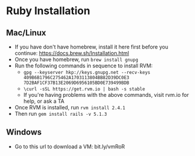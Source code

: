 # Ruby Installation

## Mac/Linux
* If you have don't have homebrew, install it here first before you continue: https://docs.brew.sh/Installation.html
* Once you have homebrew, run `brew install gnupg`
* Run the following commands in sequence to install RVM:
    * `gpg --keyserver hkp://keys.gnupg.net --recv-keys 409B6B1796C275462A1703113804BB82D39DC0E3 7D2BAF1CF37B13E2069D6956105BD0E739499BDB`
    * `\curl -sSL https://get.rvm.io | bash -s stable`
    * If you're having problems with the above commands, visit rvm.io for help, or ask a TA
* Once RVM is installed, run `rvm install 2.4.1`
* Then run `gem install rails -v 5.1.3`

## Windows
* Go to this url to download a VM: bit.ly/vmRoR
